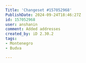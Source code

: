 ```yaml
---
Title: 'Changeset #157052968'
PublishDate: 2024-09-24T18:46:27Z
id: 157052968
user: anshanin
comment: Added addresses
created_by: iD 2.30.2
tags:
- Montenegro
- Budva

---
```

